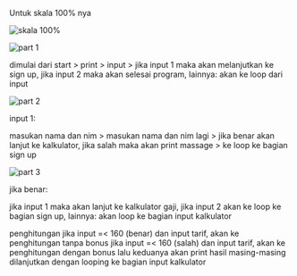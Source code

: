 Untuk skala 100% nya


![skala 100%](https://github.com/user-attachments/assets/cf3ad7f7-18dd-4f6b-91df-d9e1ee838991)




![part 1](https://github.com/user-attachments/assets/2717e8c0-6655-4ba4-81d6-1310f1e3f728)


dimulai dari start > print > input > 
jika input 1 maka akan melanjutkan ke sign up,
jika input 2 maka akan selesai program,
lainnya: akan ke loop dari input




![part 2](https://github.com/user-attachments/assets/9988d2f0-503b-4cd2-bf62-1e966564bd92)


input 1:

masukan nama dan nim > masukan nama dan nim lagi > 
jika benar akan lanjut ke kalkulator,
jika salah maka akan print massage > ke loop ke bagian sign up




![part 3](https://github.com/user-attachments/assets/4393d698-edf8-49b9-9c57-1d6041f4852a)


jika benar:

jika input 1 maka akan lanjut ke kalkulator gaji,
jika input 2 akan ke loop ke bagian sign up,
lainnya: akan loop ke bagian input kalkulator

penghitungan
jika input =< 160 (benar) dan input tarif, akan ke penghitungan tanpa bonus 
jika input =< 160 (salah) dan input tarif, akan ke penghitungan dengan bonus
lalu keduanya akan print hasil masing-masing dilanjutkan dengan looping
ke bagian input kalkulator
